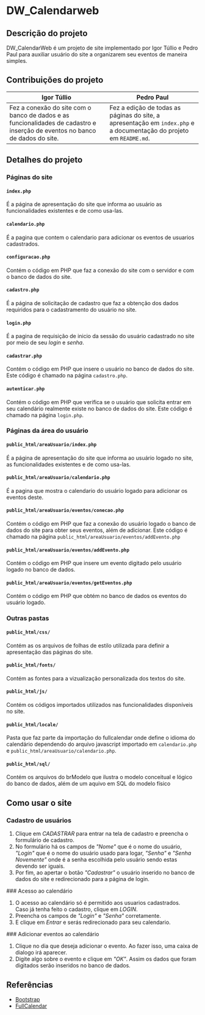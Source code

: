 # DW_Calendarweb
## Descrição do projeto
DW_CalendarWeb é um projeto de site implementado por Igor Túllio e Pedro Paul para auxiliar usuário do site a organizarem seu eventos de maneira simples.

## Contribuições do projeto
Igor Túllio | Pedro Paul
--- | ---
Fez a conexão do site com o banco de dados e as funcionalidades de cadastro e inserção de eventos no banco de dados do site. | Fez a edição de todas as páginas do site, a apresentação em ``index.php`` e a documentação do projeto em ``README.md``.

## Detalhes do projeto
### Páginas do site
#### ``index.php``
É a página de apresentação do site que informa ao usuário as funcionalidades existentes e de como usa-las.
#### ``calendario.php``
É a pagina que contem o calendario para adicionar os eventos de usuarios cadastrados.
#### ``configuracao.php``
Contém o código em PHP que faz a conexão do site com o servidor e com o banco de dados do site.
#### ``cadastro.php``
É a página de solicitação de cadastro que faz a obtenção dos dados requiridos para o cadastramento do usuário no site.
#### ``login.php``
É a pagina de requisição de inicio da sessão do usuário cadastrado no site por meio de seu *login* e *senha*.
#### ``cadastrar.php``
Contém o código em PHP que insere o usuário no banco de dados do site. Este código é chamado na página ``cadastro.php``.
#### ``autenticar.php``
Contém o código em PHP que verifica se o usuário que solicita entrar em seu calendário realmente existe no banco de dados do site. Este código é chamado na página ``login.php``.
### Páginas da área do usuário
#### ``public_html/areaUsuario/index.php``
É a página de apresentação do site que informa ao usuário logado no site, as funcionalidades existentes e de como usa-las.
#### ``public_html/areaUsuario/calendario.php``
É a pagina que mostra o calendario do usuário logado para adicionar os eventos deste.
#### ``public_html/areaUsuario/eventos/conecao.php``
Contém o código em PHP que faz a conexão do usuário logado o banco de dados do site para obter seus eventos, além de adicionar. Este código é chamado na página ``public_html/areaUsuario/eventos/addEvento.php``
#### ``public_html/areaUsuario/eventos/addEvento.php``
Contém o código em PHP que insere um evento digitado pelo usuário logado no banco de dados.
#### ``public_html/areaUsuario/eventos/getEventos.php``
Contém o código em PHP que obtém no banco de dados os eventos do usuário logado.
### Outras pastas
#### ``public_html/css/``
Contém as os arquivos de folhas de estilo utilizada para definir a apresentação das páginas do site. 
#### ``public_html/fonts/``
Contém as fontes para a vizualização personalizada dos textos do site.
#### ``public_html/js/``
Contém os códigos importados utilizados nas funcionalidades disponíveis no site.
#### ``public_html/locale/``
Pasta que faz parte da importação do fullcalendar onde define o idioma do calendário dependendo do arquivo javascript importado em ``calendario.php`` e ``public_html/areaUsuario/calendario.php``.
#### ``public_html/sql/``
Contém os arquivos do brModelo que ilustra o modelo conceitual e lógico do banco de dados, além de um aquivo em SQL do modelo físico

## Como usar o site
### Cadastro de usuários
<ol>
    <li>
        Clique em 
        <i> CADASTRAR</i>
        para entrar na tela de cadastro e 
        preencha o formulário de cadastro.
    </li>
    <li>
        No formulário há os campos de <i>"Nome"</i> que 
        é o nome do usuário, <i>"Login"</i> que é o 
        nome do usuário usado para logar, 
        <i>"Senha"</i> e <i>"Senha Novemente"</i> onde é a 
        senha escolhida pelo usuário sendo estas 
        devendo ser iguais.
    </li>
    <li>
        Por fim, ao apertar o botão <i>"Cadastrar"</i> 
        o usuário inserido no banco de dados do 
        site e redirecionado para a página de 
        login.
    </li>
</ol>
### Acesso ao calendário
<ol>
    <li>
        O acesso ao calendário só é permitido 
        aos usuarios cadastrados. <br>
        Caso já tenha feito o cadastro, clique em 
        <i>LOGIN</i>.
    </li>
    <li>
        Preencha os campos de <i>"Login"</i> e <i>"Senha"</i>
        corretamente.
    </li>
    <li>
        E clique em 
        <i>Entrar</i>
        e serás redirecionado para seu calendario.
    </li>
</ol>
### Adicionar eventos ao calendário
<ol>
    <li>
        Clique no dia que deseja adicionar o 
        evento. Ao fazer isso, uma caixa de 
        dialogo irá aparecer.
    </li>
    <li>
        Digite algo sobre o evento e 
        clique em <i>"OK"</i>. Assim os dados que foram 
        digitados serão inseridos no banco de 
        dados.
    </li>
</ol>

## Referências
* [Bootstrap](http://getbootstrap.com/)
* [FullCalendar](https://fullcalendar.io/)
